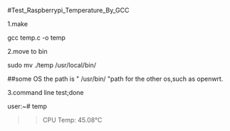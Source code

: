 #Test_Raspberrypi_Temperature_By_GCC

1.make
  
  gcc temp.c -o temp

2.move to bin
  
  sudo mv ./temp /usr/local/bin/   
  
 ##some OS the path is  " /usr/bin/ "path for the other os,such as openwrt.
  
3.command line test;done
  
  user:~# temp
  >>CPU Temp: 45.08°C


